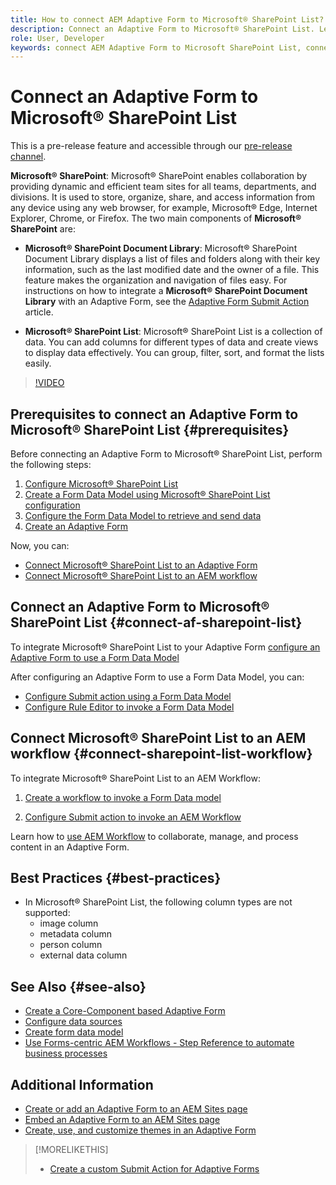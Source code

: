 ```yaml
---
title: How to connect AEM Adaptive Form to Microsoft® SharePoint List?
description: Connect an Adaptive Form to Microsoft® SharePoint List. Learn how to configure the Microsoft® SharePoint list and create a Form Data Model using the configuration. Further, you will learn how to integrate the FDM with your Adaptive Form.
role: User, Developer
keywords: connect AEM Adaptive Form to Microsoft SharePoint List, connect Adaptive Form to Microsoft SharePoint List, integrate AEM Adaptive Form to Microsoft SharePoint List, integrate Adaptive Form to Microsoft SharePoint List, submit data from an Adaptive Form to SharePoint List, submit AEM workflow to SharePoint List.
---
```


# Connect an Adaptive Form to Microsoft® SharePoint List 

<span class="preview"> This is a pre-release feature and accessible through our [pre-release channel](https://experienceleague.adobe.com/docs/experience-manager-cloud-service/content/release-notes/prerelease.html#new-features). </span>

**Microsoft® SharePoint**: Microsoft® SharePoint enables collaboration by providing dynamic and efficient team sites for all teams, departments, and divisions. It is used to store, organize, share, and access information from any device using any web browser, for example, Microsoft® Edge, Internet Explorer, Chrome, or Firefox. The two main components of **Microsoft® SharePoint** are:

* **Microsoft® SharePoint Document Library**: Microsoft® SharePoint Document Library displays a list of files and folders along with their key information, such as the last modified date and the owner of a file. This feature makes the organization and navigation of files easy.
For instructions on how to integrate a **Microsoft® SharePoint Document Library** with an Adaptive Form, see the [Adaptive Form Submit Action](/help/forms/configuring-submit-actions.md#submit-to-sharepoint) article.

* **Microsoft® SharePoint List**: Microsoft® SharePoint List is a collection of data. You can add columns for different types of data and create views to display data effectively. You can group, filter, sort, and format the lists easily. 

>[!VIDEO](https://video.tv.adobe.com/v/3424820/connect-aem-adaptive-form-to-sharepointlist/?quality=12&learn=on)

## Prerequisites to connect an Adaptive Form to Microsoft® SharePoint List {#prerequisites}

Before connecting an Adaptive Form to Microsoft® SharePoint List, perform the following steps:

1. [Configure Microsoft® SharePoint List](/help/forms/configure-data-sources.md#configure-microsoft-sharepoint-list)
1. [Create a Form Data Model using Microsoft® SharePoint List configuration](/help/forms/create-form-data-models.md)
1. [Configure the Form Data Model to retrieve and send data](/help/forms/work-with-form-data-model.md#configure-services)
1. [Create an Adaptive Form](/help/forms/creating-adaptive-form-core-components.md)

Now, you can:

* [Connect Microsoft® SharePoint List to an Adaptive Form](#connect-an-adaptive-form-to-microsoft-sharepoint-list-connect-af-sharepoint-list)
* [Connect Microsoft® SharePoint List to an AEM workflow](#connect-sharepoint-list-workflow)

## Connect an Adaptive Form to Microsoft® SharePoint List {#connect-af-sharepoint-list}

To integrate Microsoft® SharePoint List to your Adaptive Form [configure an Adaptive Form to use a Form Data Model](/help/forms/creating-adaptive-form-core-components.md#configure-a-schema-or-form-data-model-for-an-adaptive-formconfigure-schema-or-data-model-for-form)

After configuring an Adaptive Form to use a Form Data Model, you can: 

* [Configure Submit action using a Form Data Model](/help/forms/configuring-submit-actions.md#submit-using-form-data-model)
* [Configure Rule Editor to invoke a Form Data Model](/help/forms/rule-editor.md#invoke-form-data-model-service-invoke)

## Connect Microsoft® SharePoint List to an AEM workflow {#connect-sharepoint-list-workflow}

To integrate Microsoft® SharePoint List to an AEM Workflow:

1. [Create a workflow to invoke a Form Data model](https://experienceleague.adobe.com/docs/experience-manager-65/developing/extending-aem/extending-workflows/workflows-models.html)

    <!--
    To create a new workflow with the editor, perform the following steps:
    1.  Go to your **AEM Forms Author** instance > **[!UICONTROL Tools]** > **[!UICONTROL Workflow]** > **[!UICONTROL Models]**.
    1.  Click **[!UICONTROL Create]** > **[!UICONTROL Create Model]**. The Add Workflow Model dialog appears. 
    1. Specify **[!UICONTROL Title]** and **[!UICONTROL Name (optional)]**.
    1. Click **[!UICONTROL Done]**. The new model is listed in the Workflow Models console.
    1. Select your new workflow, then use **[!UICONTROL Edit]** to open it for configuration.
    1. Add **[!UICONTROL Invoke Form Data Model Service]** step to your workflow.
    1. Confirm the changes with Sync (editor toolbar) to generate the runtime model.
    -->

1. [Configure Submit action to invoke an AEM Workflow](/help/forms/configuring-submit-actions.md#invoke-an-aem-workflow)


Learn how to [use AEM Workflow](https://experienceleague.adobe.com/docs/experience-manager-learn/foundation/workflow/use-workflow.html) to collaborate, manage, and process content in an Adaptive Form.

## Best Practices {#best-practices}

<!-- * For storing data in a tabular format or implementing data permissions, it is advisable to use Microsoft® SharePoint List rather than Microsoft® SharePoint Document Library. -->
* In Microsoft® SharePoint List, the following column types are not supported:
    * image column
    * metadata column
    * person column
    * external data column

## See Also {#see-also}

* [Create a Core-Component based Adaptive Form](/help/forms/creating-adaptive-form-core-components.md)
* [Configure data sources](/help/forms/configuring-submit-actions.md)
* [Create form data model](/help/forms/create-form-data-models.md)
* [Use Forms-centric AEM Workflows - Step Reference to automate business processes](/help/forms/aem-forms-workflow-step-reference.md)

## Additional Information

* [Create or add an Adaptive Form to an AEM Sites page](/help/forms/create-or-add-an-adaptive-form-to-aem-sites-page.md)
* [Embed an Adaptive Form to an AEM Sites page](/help/forms/embed-adaptive-form-aem-sites.md)
* [Create, use, and customize themes in an Adaptive Form](/help/forms/using-themes-in-core-components.md)

>[!MORELIKETHIS]
>
>* [Create a custom Submit Action for Adaptive Forms](/help/forms/custom-submit-action-form.md)





